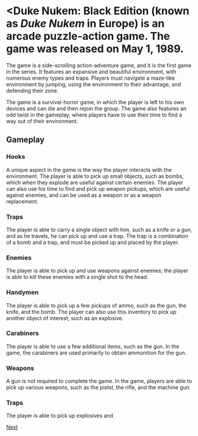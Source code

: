 # <Duke Nukem: Black Edition (known as _Duke Nukem_ in Europe) is an arcade puzzle-action game. The game was released on May 1, 1989.

The game is a side-scrolling action-adventure game, and it is the first game in the series. It features an expansive and beautiful environment, with numerous enemy types and traps. Players must navigate a maze-like environment by jumping, using the environment to their advantage, and defending their zone.

The game is a survival-horror game, in which the player is left to his own devices and can die and then rejoin the group. The game also features an odd twist in the gameplay, where players have to use their time to find a way out of their environment.



## Gameplay

### Hooks

A unique aspect in the game is the way the player interacts with the environment. The player is able to pick up small objects, such as bombs, which when they explode are useful against certain enemies. The player can also use his time to find and pick up weapon pickups, which are useful against enemies, and can be used as a weapon or as a weapon replacement.

### Traps

The player is able to carry a single object with him, such as a knife or a gun, and as he travels, he can pick up and use a trap. The trap is a combination of a bomb and a trap, and must be picked up and placed by the player.

### Enemies

The player is able to pick up and use weapons against enemies; the player is able to kill these enemies with a single shot to the head.

### Handymen

The player is able to pick up a few pickups of ammo, such as the gun, the knife, and the bomb. The player can also use this inventory to pick up another object of interest, such as an explosive.

### Carabiners

The player is able to use a few additional items, such as the gun. In the game, the carabiners are used primarily to obtain ammunition for the gun.

### Weapons

A gun is not required to complete the game. In the game, players are able to pick up various weapons, such as the pistol, the rifle, and the machine gun.

### Traps

The player is able to pick up explosives and

[Next](010.md)